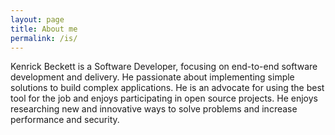 ```yaml
---
layout: page
title: About me
permalink: /is/
---
```


Kenrick Beckett is a Software Developer, focusing on end-to-end software development and delivery.
He passionate about implementing simple solutions to build complex applications.
He is an advocate for using the best tool for the job and enjoys participating in open source projects.
He enjoys researching new and innovative ways to solve problems and increase performance and security.
